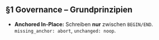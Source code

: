 ## §1 Governance – Grundprinzipien



- **Anchored In-Place:** Schreiben **nur** zwischen `BEGIN/END`. `missing_anchor: abort`, `unchanged: noop`.
